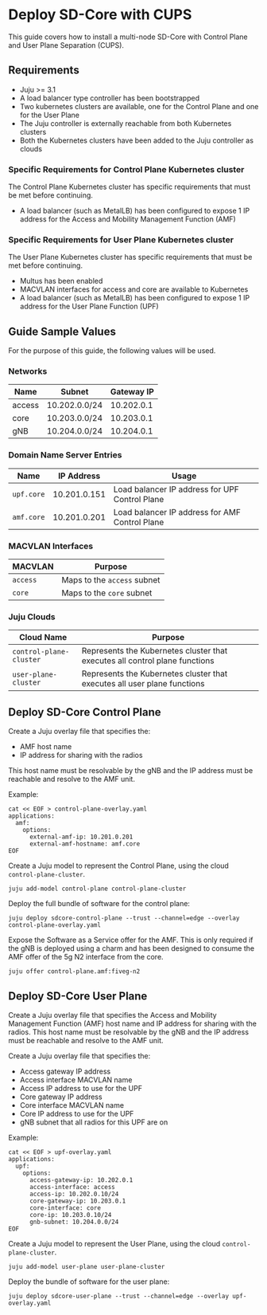 # Deploy SD-Core with CUPS

This guide covers how to install a multi-node SD-Core with Control Plane and User Plane Separation (CUPS).

## Requirements

- Juju >= 3.1
- A load balancer type controller has been bootstrapped
- Two kubernetes clusters are available, one for the Control Plane and one for the User Plane
- The Juju controller is externally reachable from both Kubernetes clusters
- Both the Kubernetes clusters have been added to the Juju controller as clouds

### Specific Requirements for Control Plane Kubernetes cluster

The Control Plane Kubernetes cluster has specific requirements that must be met before continuing.

- A load balancer (such as MetalLB) has been configured to expose 1 IP address for the Access and Mobility Management Function (AMF)

### Specific Requirements for User Plane Kubernetes cluster

The User Plane Kubernetes cluster has specific requirements that must be met before continuing.

- Multus has been enabled
- MACVLAN interfaces for access and core are available to Kubernetes
- A load balancer (such as MetalLB) has been configured to expose 1 IP address for the User Plane Function (UPF)

## Guide Sample Values

For the purpose of this guide, the following values will be used.

### Networks
 
 | Name | Subnet | Gateway IP |
 | ---- | ------ | ---------- |
 | access | 10.202.0.0/24 | 10.202.0.1 |
 | core   | 10.203.0.0/24 | 10.203.0.1 |
 | gNB    | 10.204.0.0/24 | 10.204.0.1 |


### Domain Name Server Entries

| Name | IP Address | Usage |
| ---- | ---------- | ----- |
| `upf.core` | 10.201.0.151 | Load balancer IP address for UPF Control Plane |
| `amf.core` | 10.201.0.201 | Load balancer IP address for AMF Control Plane |

### MACVLAN Interfaces

| MACVLAN | Purpose |
|---------|---------|
| `access` | Maps to the `access` subnet |
| `core`   | Maps to the `core` subnet |

### Juju Clouds

| Cloud Name | Purpose |
|------------|---------|
| `control-plane-cluster` | Represents the Kubernetes cluster that executes all control plane functions |
| `user-plane-cluster`    | Represents the Kubernetes cluster that executes all user plane functions |

## Deploy SD-Core Control Plane

Create a Juju overlay file that specifies the:
- AMF host name
- IP address for sharing with the radios

This host name must be resolvable by the gNB and the IP address must be reachable and resolve to the AMF unit.

Example:

```terminal
cat << EOF > control-plane-overlay.yaml
applications:
  amf:
    options:
      external-amf-ip: 10.201.0.201
      external-amf-hostname: amf.core
EOF
```

Create a Juju model to represent the Control Plane, using the cloud `control-plane-cluster`.

```terminal
juju add-model control-plane control-plane-cluster
```

Deploy the full bundle of software for the control plane:
```terminal
juju deploy sdcore-control-plane --trust --channel=edge --overlay control-plane-overlay.yaml
```

Expose the Software as a Service offer for the AMF.  This is only required if the gNB is deployed using a charm and has been designed to consume the AMF offer of the 5g N2 interface from the core.

```terminal
juju offer control-plane.amf:fiveg-n2
```

## Deploy SD-Core User Plane

Create a Juju overlay file that specifies the Access and Mobility Management Function (AMF) host name and IP address for sharing with the radios.  This host name must be resolvable by the gNB and the IP address must be reachable and resolve to the AMF unit.

Create a Juju overlay file that specifies the:
- Access gateway IP address
- Access interface MACVLAN name
- Access IP address to use for the UPF
- Core gateway IP address
- Core interface MACVLAN name
- Core IP address to use for the UPF
- gNB subnet that all radios for this UPF are on

Example:

```terminal
cat << EOF > upf-overlay.yaml
applications:
  upf:
    options:
      access-gateway-ip: 10.202.0.1
      access-interface: access
      access-ip: 10.202.0.10/24
      core-gateway-ip: 10.203.0.1
      core-interface: core
      core-ip: 10.203.0.10/24
      gnb-subnet: 10.204.0.0/24
EOF
```

Create a Juju model to represent the User Plane, using the cloud `control-plane-cluster`.

```terminal
juju add-model user-plane user-plane-cluster
```

Deploy the bundle of software for the user plane:

```terminal
juju deploy sdcore-user-plane --trust --channel=edge --overlay upf-overlay.yaml
```
